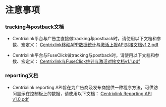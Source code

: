 # 注意事项

### tracking与postback文档

* Centrixlink平台与广告主直接做tracking与postback时，请使用以下文档和参数、宏定义：
[Centrixlink移动APP数据统计与激活上报API对接文档v1.2.pdf](https://github.com/centrixlink/Centrixlink-Docs/blob/master/Centrixlink移动APP数据统计与激活上报API对接文档v1.2.pdf)

* Centrixlink平台与FuseClick做tracking与postback时，请使用以下文档和参数、宏定义：
[Centrixlink与FuseClick统计与激活对接文档v1.1.pdf](https://github.com/centrixlink/Centrixlink-Docs/blob/master/Centrixlink与FuseClick统计与激活对接文档v1.1.pdf)


### reporting文档
* Centrixlink reporting API旨在为广告商及发布商提供一种程序方法，可供访问显示在控制板上的数据，请使用以下文档：
[Centrixlink Reporting API v1.0.pdf](https://github.com/centrixlink/Centrixlink-Docs/blob/master/Centrixlink%20Reporting%20API%20v1.0.pdf)
